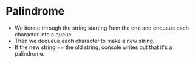 # Palindrome
- We iterate through the string starting from the end and enqueue each character into a queue.
- Then we dequeue each character to make a new string.
- If the new string == the old string, console writes out that it's a palindrome.